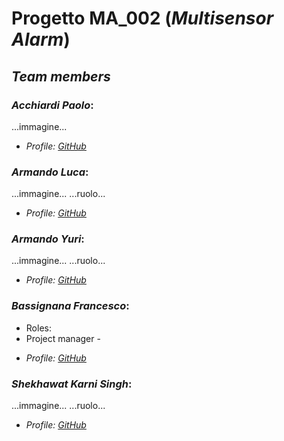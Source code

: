 # Progetto MA_002 (_Multisensor Alarm_)
## _Team members_

### ___Acchiardi Paolo___:
  ...immagine...
  
  * _Profile: [GitHub](https://github.com/paoloacchiardi)_
### ___Armando Luca___:
  ...immagine...
  ...ruolo...
  * _Profile: [GitHub](https://github.com/0lucaarmando0)_
### ___Armando Yuri___:
  ...immagine...
  ...ruolo...
  * _Profile: [GitHub](https://github.com/yuriarmando)_
### ___Bassignana Francesco___:

- Roles:  
 - Project manager -  
  * _Profile: [GitHub](https://github.com/francescoBassi2002)_
### ___Shekhawat Karni Singh___:
  ...immagine...
  ...ruolo...
  * _Profile: [GitHub](https://github.com/itzShekhawat)_
